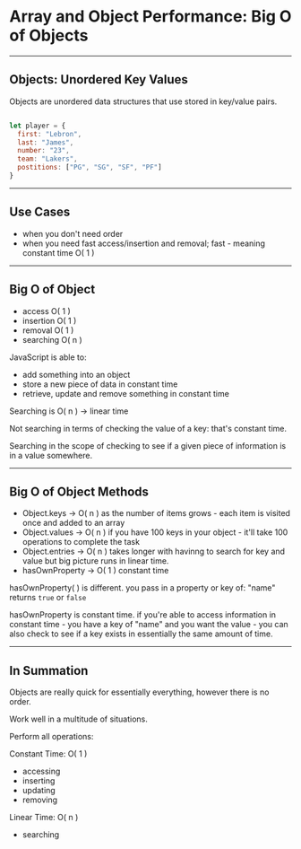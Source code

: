 # Array and Object Performance: Big O of Objects

---

## Objects: Unordered Key Values

Objects are unordered data structures that use stored in key/value pairs.

```js

let player = {
  first: "Lebron",
  last: "James",
  number: "23",
  team: "Lakers",
  postitions: ["PG", "SG", "SF", "PF"]
}

```

---

## Use Cases

* when you don't need order
* when you need fast access/insertion and removal;
  fast - meaning constant time O( 1 )

---

## Big O of Object

* access     O( 1 )
* insertion  O( 1 )
* removal    O( 1 )
* searching  O( n )

JavaScript is able to:

* add something into an object
* store a new piece of data in constant time
* retrieve, update and remove something in constant time

Searching is O( n ) -> linear time

Not searching in terms of checking the value of a key: that's constant time.

Searching in the scope of checking to see if a given piece of information
is in a value somewhere.

---

## Big O of Object Methods

* Object.keys    -> O( n ) as the number of items grows - each item is visited once and added to an array
* Object.values  -> O( n ) if you have 100 keys in your object - it'll take 100 operations to complete the task
* Object.entries -> O( n ) takes longer with havinng to search for key and value but big picture runs in linear time.
* hasOwnProperty -> O( 1 ) constant time

hasOwnProperty( ) is different.
you pass in a property or key of: "name"
returns `true` or `false`

hasOwnProperty is constant time.
if you're able to access information in constant time - you have a key of "name" and you want the value -
you can also check to see if a key exists in essentially the same amount of time.

---

## In Summation

Objects are really quick for essentially everything,
however there is no order.

Work well in a multitude of situations.

Perform all operations:

Constant Time: O( 1 )

* accessing
* inserting
* updating
* removing

Linear Time: O( n )

* searching